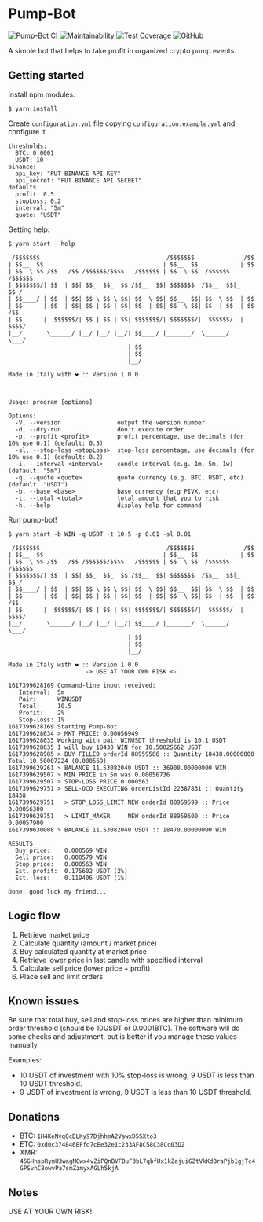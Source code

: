 # Pump-Bot

[![Pump-Bot CI](https://github.com/avalla/pump-bot/workflows/PumpBot%20CI/badge.svg)](https://github.com/avalla/pump-bot/actions/)
[![Maintainability](https://api.codeclimate.com/v1/badges/8fe96d4d4f9e51723d53/maintainability)](https://codeclimate.com/github/avalla/pump-bot/maintainability)
[![Test Coverage](https://api.codeclimate.com/v1/badges/8fe96d4d4f9e51723d53/test_coverage)](https://codeclimate.com/github/avalla/pump-bot/test_coverage)
![GitHub](https://img.shields.io/github/license/avalla/pump-bot)

A simple bot that helps to take profit in organized crypto pump events.

## Getting started

Install npm modules:

```shell
$ yarn install
```

Create `configuration.yml` file copying `configuration.example.yml` and configure it.

```
thresholds:
  BTC: 0.0001
  USDT: 10
binance:
  api_key: "PUT BINANCE API KEY"
  api_secret: "PUT BINANCE API SECRET"
defaults:
  profit: 0.5
  stopLoss: 0.2
  interval: "5m"
  quote: "USDT"
```

Getting help:

```shell
$ yarn start --help

 /$$$$$$$                                    /$$$$$$$              /$$
| $$__  $$                                  | $$__  $$            | $$
| $$  \ $$ /$$   /$$ /$$$$$$/$$$$   /$$$$$$ | $$  \ $$  /$$$$$$  /$$$$$$
| $$$$$$$/| $$  | $$| $$_  $$_  $$ /$$__  $$| $$$$$$$  /$$__  $$|_  $$_/
| $$____/ | $$  | $$| $$ \ $$ \ $$| $$  \ $$| $$__  $$| $$  \ $$  | $$
| $$      | $$  | $$| $$ | $$ | $$| $$  | $$| $$  \ $$| $$  | $$  | $$ /$$
| $$      |  $$$$$$/| $$ | $$ | $$| $$$$$$$/| $$$$$$$/|  $$$$$$/  |  $$$$/
|__/       \______/ |__/ |__/ |__/| $$____/ |_______/  \______/    \___/
                                  | $$
                                  | $$
                                  |__/

Made in Italy with ❤ :: Version 1.0.0



Usage: program [options]

Options:
  -V, --version                output the version number
  -d, --dry-run                don't execute order
  -p, --profit <profit>        profit percentage, use decimals (for 10% use 0.1) (default: 0.5)
  -sl, --stop-loss <stopLoss>  stop-loss percentage, use decimals (for 10% use 0.1) (default: 0.2)
  -i, --interval <interval>    candle interval (e.g. 1m, 5m, 1w) (default: "5m")
  -q, --quote <quote>          quote currency (e.g. BTC, USDT, etc) (default: "USDT")
  -b, --base <base>            base currency (e.g PIVX, etc)
  -t, --total <total>          total amount that you to risk
  -h, --help                   display help for command

```

Run pump-bot!

```
$ yarn start -b WIN -q USDT -t 10.5 -p 0.01 -sl 0.01

 /$$$$$$$                                    /$$$$$$$              /$$
| $$__  $$                                  | $$__  $$            | $$
| $$  \ $$ /$$   /$$ /$$$$$$/$$$$   /$$$$$$ | $$  \ $$  /$$$$$$  /$$$$$$
| $$$$$$$/| $$  | $$| $$_  $$_  $$ /$$__  $$| $$$$$$$  /$$__  $$|_  $$_/
| $$____/ | $$  | $$| $$ \ $$ \ $$| $$  \ $$| $$__  $$| $$  \ $$  | $$
| $$      | $$  | $$| $$ | $$ | $$| $$  | $$| $$  \ $$| $$  | $$  | $$ /$$
| $$      |  $$$$$$/| $$ | $$ | $$| $$$$$$$/| $$$$$$$/|  $$$$$$/  |  $$$$/
|__/       \______/ |__/ |__/ |__/| $$____/ |_______/  \______/    \___/
                                  | $$
                                  | $$
                                  |__/

Made in Italy with ❤ :: Version 1.0.0
                      -> USE AT YOUR OWN RISK <-

1617399628169 Command-line input received:
   Interval:  5m
   Pair:      WINUSDT
   Total:     10.5
   Profit:    2%
   Stop-loss: 1%
1617399628169 Starting Pump-Bot...
1617399628634 > MKT PRICE: 0.00056949
1617399628635 Working with pair WINUSDT threshold is 10.1 USDT
1617399628635 I will buy 18438 WIN for 10.50025662 USDT
1617399628985 > BUY FILLED orderId 88959586 :: Quantity 18438.00000000 Total 10.50007224 (0.000569)
1617399629261 > BALANCE 11.53082040 USDT :: 36908.00000000 WIN
1617399629507 > MIN PRICE in 5m was 0.00056736
1617399629507 > STOP-LOSS PRICE 0.000563
1617399629751 > SELL-OCO EXECUTING orderListId 22387831 :: Quantity 18438
1617399629751   > STOP_LOSS_LIMIT NEW orderId 88959599 :: Price 0.00056300
1617399629751   > LIMIT_MAKER     NEW orderId 88959600 :: Price 0.00057900
1617399630008 > BALANCE 11.53082040 USDT :: 18470.00000000 WIN

RESULTS
  Buy price:    0.000569 WIN
  Sell price:   0.000579 WIN
  Stop price:   0.000563 WIN
  Est. profit:  0.175602 USDT (2%)
  Est. loss:    0.119406 USDT (1%)

Done, good luck my friend...
```

## Logic flow

1. Retrieve market price
2. Calculate quantity (amount / market price)
3. Buy calculated quantity at market price
4. Retrieve lower price in last candle with specified interval
5. Calculate sell price (lower price + profit)
6. Place sell and limit orders

## Known issues

Be sure that total buy, sell and stop-loss prices are higher than minimum order threshold (should be 10USDT or 0.0001BTC). The software will
do some checks and adjustment, but is better if you manage these values manually.

Examples:

- 10 USDT of investment with 10% stop-loss is wrong, 9 USDT is less than 10 USDT threshold.
- 9 USDT of investment is wrong, 9 USDT is less than 10 USDT threshold.

## Donations

- BTC: `1H4KeNvqQcDLKy97DjhhmA2VawxD5SXto3`
- ETC: `0xd0c374846EFfd7cEe32e1c233AF8C58C38Cc03D2`
- XMR: `45GHnspRymU3wagMGwx4vZiPQnBVFDuF3bL7qbfUx1kZajuiGZtVkKdBraPjb1gjTc4GPSvhC8owvPa7smZzmyxAGLh5kjA`

## Notes

USE AT YOUR OWN RISK!
